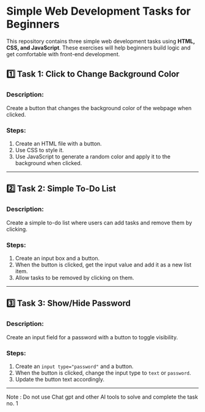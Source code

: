 # Simple Web Development Tasks for Beginners

This repository contains three simple web development tasks using **HTML, CSS, and JavaScript**. These exercises will help beginners build logic and get comfortable with front-end development.

## 1️⃣ Task 1: Click to Change Background Color
### **Description:**
Create a button that changes the background color of the webpage when clicked.

### **Steps:**
1. Create an HTML file with a button.
2. Use CSS to style it.
3. Use JavaScript to generate a random color and apply it to the background when clicked.

---

## 2️⃣ Task 2: Simple To-Do List
### **Description:**
Create a simple to-do list where users can add tasks and remove them by clicking.

### **Steps:**
1. Create an input box and a button.
2. When the button is clicked, get the input value and add it as a new list item.
3. Allow tasks to be removed by clicking on them.

---

## 3️⃣ Task 3: Show/Hide Password
### **Description:**
Create an input field for a password with a button to toggle visibility.

### **Steps:**
1. Create an `input type="password"` and a button.
2. When the button is clicked, change the input type to `text` or `password`.
3. Update the button text accordingly.

---

Note : Do not use Chat gpt and other AI tools to solve and complete the task no. 1

